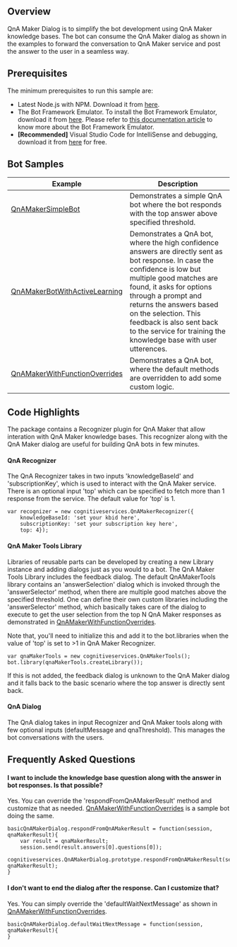 ## Overview
QnA Maker Dialog is to simplify the bot development using QnA Maker knowledge bases. The bot can consume the QnA Maker dialog as shown in the examples to forward the conversation to QnA Maker service and post the answer to the user in a seamless way.

## Prerequisites

The minimum prerequisites to run this sample are:
* Latest Node.js with NPM. Download it from [here](https://nodejs.org/en/download/).
* The Bot Framework Emulator. To install the Bot Framework Emulator, download it from [here](https://emulator.botframework.com/). Please refer to [this documentation article](https://github.com/microsoft/botframework-emulator/wiki/Getting-Started) to know more about the Bot Framework Emulator.
* **[Recommended]** Visual Studio Code for IntelliSense and debugging, download it from [here](https://code.visualstudio.com/) for free.

## Bot Samples

|**Example**     | **Description**                                   
| ---------------| ---------------------------------------------
|[QnAMakerSimpleBot](https://github.com/Microsoft/BotBuilder-CognitiveServices/tree/master/Node/samples/QnAMakerSimpleBot) | Demonstrates a simple QnA bot where the bot responds with the top answer above specified threshold.      
|[QnAMakerBotWithActiveLearning](https://github.com/Microsoft/BotBuilder-CognitiveServices/tree/master/Node/samples/QnAMakerBotWithActiveLearning) | Demonstrates a QnA bot, where the high confidence answers are directly sent as bot response. In case the confidence is low but multiple good matches are found, it asks for options through a prompt and returns the answers based on the selection. This feedback is also sent back to the service for training the knowledge base with user utterences.
|[QnAMakerWithFunctionOverrides](https://github.com/Microsoft/BotBuilder-CognitiveServices/tree/master/Node/samples/QnAMakerWithFunctionOverrides) | Demonstrates a QnA bot, where the default methods are overridden to add some custom logic. 

## Code Highlights
The package contains a Recognizer plugin for QnA Maker that allow interation with QnA Maker knowledge bases. This recognizer along with the QnA Maker dialog are useful for building QnA bots in few minutes.

#### QnA Recognizer
The QnA Recognizer takes in two inputs 'knowledgeBaseId' and 'subscriptionKey', which is used to interact with the QnA Maker service. There is an optional input 'top' which can be specified to fetch more than 1 response from the service. The default value for 'top' is 1.
````
var recognizer = new cognitiveservices.QnAMakerRecognizer({
	knowledgeBaseId: 'set your kbid here', 
	subscriptionKey: 'set your subscription key here',
	top: 4});
````

#### QnA Maker Tools Library
Libraries of reusable parts can be developed by creating a new Library instance and adding dialogs just as you would to a bot. The QnA Maker Tools Library includes the feedback dialog. The default QnAMakerTools library contains an 'answerSelection' dialog which is invoked through the 'answerSelector' method, when there are multiple good matches above the specified threshold. One can define their own custom libraries including the 'answerSelector' method, which basically takes care of the dialog to execute to get the user selection from the top N QnA Maker responses as demonstrated in [QnAMakerWithFunctionOverrides](https://github.com/Microsoft/BotBuilder-CognitiveServices/tree/master/Node/samples/QnAMakerWithFunctionOverrides).

Note that, you'll need to initialize this and add it to the bot.libraries when the value of 'top' is set to >1 in QnA Maker Recognizer. 
````
var qnaMakerTools = new cognitiveservices.QnAMakerTools();
bot.library(qnaMakerTools.createLibrary());
````
If this is not added, the feedback dialog is unknown to the QnA Maker dialog and it falls back to the basic scenario where the top answer is directly sent back.

#### QnA Dialog
The QnA dialog takes in input Recognizer and QnA Maker tools along with few optional inputs (defaultMessage and qnaThreshold). This manages the bot conversations with the users.

## Frequently Asked Questions
#### I want to include the knowledge base question along with the answer in bot responses. Is that possible?
Yes. You can override the 'respondFromQnAMakerResult' method and customize that as needed. [QnAMakerWithFunctionOverrides](https://github.com/Microsoft/BotBuilder-CognitiveServices/tree/master/Node/samples/QnAMakerWithFunctionOverrides) is a sample bot doing the same. 
````
basicQnAMakerDialog.respondFromQnAMakerResult = function(session, qnaMakerResult){
	var result = qnaMakerResult;
	session.send(result.answers[0].questions[0]);
	cognitiveservices.QnAMakerDialog.prototype.respondFromQnAMakerResult(session, qnaMakerResult);
}
````

#### I don't want to end the dialog after the response. Can I customize that?
Yes. You can simply override the 'defaultWaitNextMessage' as shown in [QnAMakerWithFunctionOverrides](https://github.com/Microsoft/BotBuilder-CognitiveServices/tree/master/Node/samples/QnAMakerWithFunctionOverrides). 
````
basicQnAMakerDialog.defaultWaitNextMessage = function(session, qnaMakerResult){
}
````
